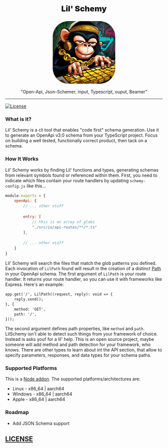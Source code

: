 <p align="center" style="font-weight:900;font-size:25px;">Lil' Schemy</p>
<p align="center">
<img src="./lil-schemy.png" width="200px" style="border-radius:50px;margin:auto;"/>
</p>
<p align="center">"Open-Api, Json-Schemer, input, Typescript, ouput, Beamer"</p>

---

[![License](http://img.shields.io/:license-mit-blue.svg?style=flat)](https://opensource.org/licenses/MIT)

<!-- ### Table of Contents
- [What is it](#whatisit)
- [How It Works](#howitworks)
- [Supported Platforms](#supportedplatforms)
- [Roadmap](#Roadmap) -->

### What is it?
Lil' Schemy is a cli tool that enables "code first" schema generation. Use it to generate an OpenApi v3.0 schema from your TypeScript project. Focus on building a well tested, functionally correct product, then tack on a schema.

### How It Works
Lil' Schemy works by finding Lil' functions and types, generating schemas from relevant symbols found or referenced within them. First, you need to indicate which files contain your route handlers by updating `schemy-config.js` like this...
```js
module.exports = {
    openApi: {
        // ... other stuff

        entry: [
            // this is an array of globs
            "./src/io/api-routes/**/*.ts"
        ],
        
        // ... other stuff
    }
}
```
Lil' Schemy will search the files that match the glob patterns you defined. Each invocation of `LilPath` found will result in the creation of a distinct [Path](https://swagger.io/specification/#paths-object) in your OpenApi schema. The first argument of `LilPath` is your route handler. It returns your route handler, so you can use it with frameworks like Express. Here's an example:
```TS
app.get('/', LilPath((request, reply): void => {
    reply.send();
}, {
    method: 'GET',
    path: '/',
}));
```
The second argument defines path properties, like `method` and `path`. LilSchemy isn't able to detect such things from your framework of choice. Instead is asks youf for a lil' help. This is an open source project, maybe someone will add method and path detection for your framework, who knows. There are other types to learn about int the API section, that allow to specify parameters, responses, and data types for your schema paths.

### Supported Platforms
This is a [Node addon]. The supported platforms/architectures are:
- Linux - x86_64 | aarch64
- Windows - x86_64 | aarch64
- Apple - x86_64 | aarch64

### Roadmap
- Add JSON Schema support

## [LICENSE](LICENSE)

[Node addon]:(https://github.com/neon-bindings/neon)
